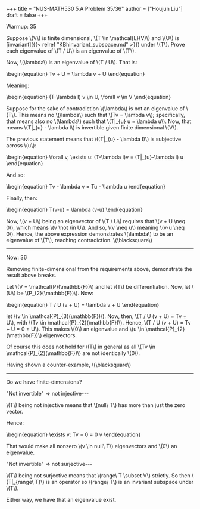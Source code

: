 +++
title = "NUS-MATH530 5.A Problem 35/36"
author = ["Houjun Liu"]
draft = false
+++

Warmup: 35

Suppose \\(V\\) is finite dimensional, \\(T \in \mathcal{L}(V)\\) and \\(U\\) is [invariant]({{< relref "KBhinvariant_subspace.md" >}}) under \\(T\\). Prove each eigenvalue of \\(T / U\\) is an eigenvalue of \\(T\\).

Now, \\(\lambda\\) is an eigenvalue of \\(T / U\\). That is:

\begin{equation}
Tv + U = \lambda v + U
\end{equation}

Meaning:

\begin{equation}
(T-\lambda I) v \in U, \forall v \in V
\end{equation}

Suppose for the sake of contradiction \\(\lambda\\) is not an eigenvalue of \\(T\\). This means no \\(\lambda\\) such that \\(Tv = \lambda v\\); specifically, that means also no \\(\lambda\\) such that \\(T|\_{u} u = \lambda u\\). Now, that means \\(T|\_{u} - \lambda I\\) is invertible given finite dimensional \\(V\\).

The previous statement means that \\((T|\_{u} - \lambda I)\\) is subjective across \\(u\\):

\begin{equation}
\forall v, \exists u: (T-\lambda I)v = (T|\_{u}-\lambda I) u
\end{equation}

And so:

\begin{equation}
Tv - \lambda v = Tu - \lambda u
\end{equation}

Finally, then:

\begin{equation}
T(v-u) = \lambda (v-u)
\end{equation}

Now, \\(v + U\\) being an eigenvector of \\(T / U\\) requires that \\(v + U \neq 0\\), which means \\(v \not \in  U\\). And so, \\(v \neq u\\) meaning \\(v-u \neq 0\\). Hence, the above expression demonstrates \\(\lambda\\) to be an eigenvalue of \\(T\\), reaching contradiction. \\(\blacksquare\\)

---

Now: 36

Removing finite-dimensional from the requirements above, demonstrate the result above breaks.

Let \\(V = \mathcal{P}(\mathbb{F})\\) and let \\(T\\) be differentiation. Now, let \\(U\\) be \\(P\_{2}(\mathbb{F})\\). Now:

\begin{equation}
T / U (v + U) = \lambda v + U
\end{equation}

let \\(v \in \mathcal{P}\_{3}(\mathbb{F})\\). Now, then, \\(T / U (v + U) = Tv + U\\), with \\(Tv \in \mathcal{P}\_{2}(\mathbb{F})\\). Hence, \\(T / U (v + U) = Tv + U = 0 + U\\). This makes \\(0\\) an eigenvalue and \\(u \in \mathcal{P}\_{2}(\mathbb{F})\\) eigenvectors.

Of course this does not hold for \\(T\\) in general as all \\(Tv \in \mathcal{P}\_{2}(\mathbb{F})\\) are not identically \\(0\\).

Having shown a counter-example, \\(\blacksquare\\)

---

Do we have finite-dimensions?

"Not invertible" =&gt; not injective---

\\(T\\) being not injective means that \\(null\ T\\) has more than just the zero vector.

Hence:

\begin{equation}
\exists v: Tv = 0 = 0 v
\end{equation}

That would make all nonzero \\(v \in null\ T\\) eigenvectors and \\(0\\) an eigenvalue.

"Not invertible" =&gt; not surjective---

\\(T\\) being not surjective means that \\(range\ T \subset V\\) strictly. So then \\(T|\_{range\ T}\\) is an operator so \\(range\ T\\) is an invariant subspace under \\(T\\).

Either way, we have that an eigenvalue exist.
